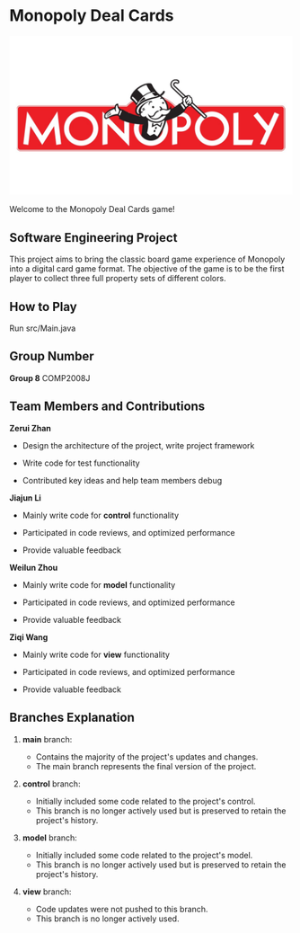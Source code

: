 #  Monopoly Deal Cards
![Monopoly Deal Cards](game_cover.jpg)

Welcome to the Monopoly Deal Cards game!

## Software Engineering Project

This project aims to bring the classic board game experience of Monopoly into a digital card game format. The objective of the game is to be the first player to collect three full property sets of different colors. 

## How to Play
Run src/Main.java

## Group Number
**Group 8**
COMP2008J

## Team Members and Contributions
**Zerui Zhan**

- Design the architecture of the project, write project framework

- Write code for test functionality

- Contributed key ideas and help team members debug


**Jiajun Li**

- Mainly write code for **control** functionality

- Participated in code reviews, and optimized performance

- Provide valuable feedback


**Weilun Zhou**

- Mainly write code for **model** functionality

- Participated in code reviews, and optimized performance

- Provide valuable feedback

**Ziqi Wang**

- Mainly write code for **view** functionality

- Participated in code reviews, and optimized performance

- Provide valuable feedback


## Branches Explanation
1. **main** branch:
   - Contains the majority of the project's updates and changes.
   - The main branch represents the final version of the project.

2. **control** branch:
   - Initially included some code related to the project's control.
   - This branch is no longer actively used but is preserved to retain the project's history.

3. **model** branch:
   - Initially included some code related to the project's model.
   - This branch is no longer actively used but is preserved to retain the project's history.

4. **view** branch:
   - Code updates were not pushed to this branch.
   - This branch is no longer actively used.
